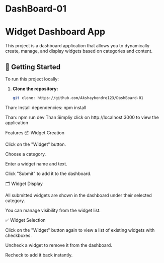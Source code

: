 # DashBoard-01

# Widget Dashboard App

This project is a dashboard application that allows you to dynamically create, manage, and display widgets based on categories and content.

## 🚀 Getting Started

To run this project locally:

1. **Clone the repository:**
   ```bash
   git clone: https://github.com/Akshaybondre123/DashBoard-01
Than:
Install dependencies:   npm install

Than:
npm run dev
Than Simpliy click on http://localhost:3000 to view the application

Features
📦 Widget Creation

Click on the "Widget" button.

Choose a category.

Enter a widget name and text.

Click "Submit" to add it to the dashboard.

🗂 Widget Display

All submitted widgets are shown in the dashboard under their selected category.

You can manage visibility from the widget list.

✅ Widget Selection

Click on the "Widget" button again to view a list of existing widgets with checkboxes.

Uncheck a widget to remove it from the dashboard.

Recheck to add it back instantly.



